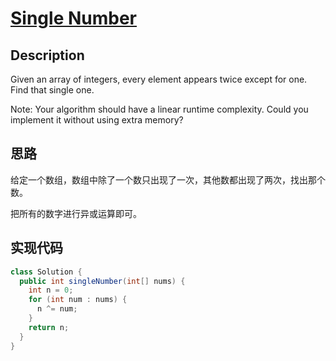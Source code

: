 # [Single Number][title]

## Description

Given an array of integers, every element appears twice except for one. Find that single one.

Note:
Your algorithm should have a linear runtime complexity. Could you implement it without using extra memory?

## 思路

给定一个数组，数组中除了一个数只出现了一次，其他数都出现了两次，找出那个数。

把所有的数字进行异或运算即可。


## 实现代码

```java
class Solution {
  public int singleNumber(int[] nums) {
    int n = 0;
    for (int num : nums) {
      n ^= num;
    }
    return n;
  }
}
```

[title]: https://leetcode.com/problems/single-number

